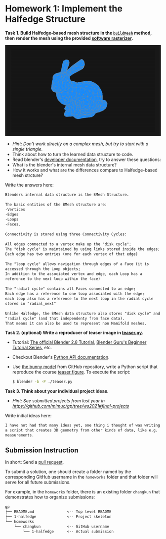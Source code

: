 # Homework 1: Implement the Halfedge Structure

**Task 1. Build Halfedge-based mesh structure in the [`buildMesh`](./src/geometry/halfedge.ts) method, then render the mesh using the provided [software rasterizer](./src/).**

![](./assets/expect.png)

- _Hint: Don't work directly on a complex mesh, but try to start with a single triangle._
- Think about how to turn the learned data structure to code.
- Read blender's [developer documentation](https://wiki.blender.org/wiki/Source/Modeling/BMesh/Design), try to answer these questions:
- What is the blender's internal mesh data structure?
- How it works and what are the differences compare to Halfedge-based mesh strcture?

Write the answers here:

```
Blenders internal data structure is the BMesh Structure.

The basic entities of the BMesh structure are:
-Vertices
-Edges
-Loops
-Faces.

Connectivity is stored using three Connectivity Cycles:

All edges connected to a vertex make up the "disk cycle";
The "disk cycle" is maintained by using links stored inside the edges;
Each edge has two entries (one for each vertex of that edge)

The "loop cycle" allows navigation through edges of a Face (it is accessed through the Loop objects;
In addition to the associated vertex and edge, each Loop has a reference to the next loop within the face)

The "radial cycle" contains all Faces connected to an edge;
Each edge has a reference to one loop associated with the edge;
each loop also has a reference to the next loop in the radial cycle stored in "radial_next"

Unlike Halfedge, the BMesh data structure also stores "disk cycle" and "radial cycle" (and that independenty from face data).
That means it can also be used to represent non Manifold meshes.

```

**Task 2. (optional) Write a reproducer of teaser image in [teaser.py](./teaser.py).**

- Tutorial: [The official Blender 2.8 Tutorial](https://www.youtube.com/playlist?list=PLa1F2ddGya_-UvuAqHAksYnB0qL9yWDO6), [Blender Guru's Beginner Tutorial Series](https://www.youtube.com/playlist?list=PLjEaoINr3zgEq0u2MzVgAaHEBt--xLB6U), etc.
- Checkout Blender's [Python API documentation](https://docs.blender.org/api/current/index.html).
- Use [the bunny model](./assets/bunny.obj) from GitHub repository, write a Python script that reproduce the course [teaser figure](../assets/teaser.png). To execute the script:

    ```sh
    $ blender -b -P ./teaser.py
    ```

**Task 3. Think about your individual project ideas.**

- _Hint: See submitted projects from last year in https://github.com/mimuc/gp/tree/ws2021#final-projects_

Write initial ideas here:

```
I have not had that many ideas yet, one thing i thought of was writing a script that creates 3D geometry from other kinds of data, like e.g. measurements.
```

## Submission Instruction

In short: Send a [pull request](https://github.com/mimuc/gp/pulls).

To submit a solution, one should create a folder named by the corresponding GitHub username in the `homeworks` folder and that folder will serve for all future submissions.

For example, in the `homeworks` folder, there is an existing folder `changkun`
that demonstrates how to organize submissions:

```
gp
├── README.md               <-- Top level README
├── 1-halfedge              <-- Project skeleton
└── homeworks
    └── changkun            <-- GitHub username
        └── 1-halfedge      <-- Actual submission
```
